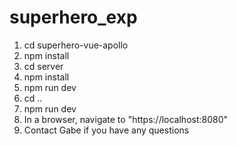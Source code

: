 # superhero_exp

1) cd superhero-vue-apollo
2) npm install
3) cd server
4) npm install
5) npm run dev
6) cd ..
7) npm run dev
8) In a browser, navigate to "https://localhost:8080"
9) Contact Gabe if you have any questions
